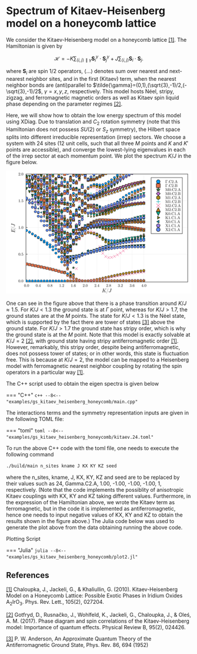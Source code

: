 # Spectrum of Kitaev-Heisenberg model on a honeycomb lattice

We consider the Kitaev-Heisenberg model on a honeycomb lattice [[1]](#1). The Hamiltonian is given by

$$
\mathcal{H} = -K\sum_{\langle i,j\rangle \parallel \tilde{\gamma}} \boldsymbol{S}_i^\gamma \cdot \boldsymbol{S}_j^\gamma+J\sum_{\langle i,j\rangle} \boldsymbol{S}_i \cdot \boldsymbol{S}_j.
$$

where $\boldsymbol{S}_i$ are spin $1/2$ operators, $\langle \dots \rangle$ denotes sum over nearest and next-nearest neighbor sites, and in the first (Kitaev) term, when the nearest neighbor bonds are (anti)parallel to $\tilde{\gamma}=(0,1),(\sqrt{3},-1)/2,(-\sqrt{3},-1)/2$, $\gamma=x,y,z$, respectively. This model hosts Néel, stripy, zigzag, and ferromagnetic magnetic orders as well as Kitaev spin liquid phase depending on the parameter regimes [[2]](#2). 

Here, we will show how to obtain the low energy spectrum of this model using XDiag. Due to translation and $C_2$ rotation symmetry (note that this Hamiltonian does not possess $SU(2)$ or $S_z$ symmetry), the Hilbert space splits into different irreducible representation (irrep) sectors. We choose a system with $24$ sites ($12$ unit cells, such that all three $M$ points and $K$ and $K'$ points are accessible), and converge the lowest-lying eigenvalues in each of the irrep sector at each momentum point. We plot the spectrum $K/J$ in the figure below.

![Image Title](../img/outfile.kitaev.24.seed.1-n.png)

One can see in the figure above that there is a phase transition around $K/J\approx1.5$. For $K/J< 1.3$ the ground state is at $\Gamma$ point, whereas for $K/J> 1.7$, the ground states are at the $M$ points. The state for $K/J< 1.3$ is the Néel state, which is supported by the fact there are tower of states [[3]](#3) above the ground state. For $K/J>1.7$ the ground state has stripy order, which is why the ground state is at the $M$ point. Note that this model is exactly solvable at $K/J=2$ [[2]](#2), with ground state having stripy antiferromagnetic order [[1]](#1). However, remarkably, this stripy order, despite being antiferromagnetic, does not possess tower of states; or in other words, this state is fluctuation free. This is because at $K/J=2$, the model can be mapped to a Heisenberg model with ferromagnetic nearest neighbor coupling by rotating the spin operators in a particular way [[1]](#1).

The C++ script used to obtain the eigen spectra is given below

=== "C++"
	```c++
	--8<-- "examples/gs_kitaev_heisenberg_honeycomb/main.cpp"
	```

The interactions terms and the symmetry representation inputs are given in the following TOML file:

=== "toml"
	```toml
	--8<-- "examples/gs_kitaev_heisenberg_honeycomb/kitaev.24.toml"
	```

To run the above C++ code with the toml file, one needs to execute the following command 

``` bash
./build/main n_sites kname J KX KY KZ seed
```
where the n_sites, kname, J, KX, KY, KZ and seed are to be replaced by their values such as 24, Gamma.C2.A, 1.00, -1.00, -1.00, -1.00, 1, respectively. (Note that the code implements the possiblity of anisotropic Kitaev couplings with KX, KY and KZ taking different values. Furthermore, in the expression of the Hamiltonian above, we wrote the Kitaev term as ferromagnetic, but in the code it is implemented as antiferromagnetic, hence one needs to input negative values of KX, KY and KZ to obtain the results shown in the figure above.) The Julia code below was used to generate the plot above from the data obtaining running the above code.
	
Plotting Script

=== "Julia"
	```julia
	--8<-- "examples/gs_kitaev_heisenberg_honeycomb/plot2.jl"
	```



## References
<a id="1" href="https://journals.aps.org/prl/abstract/10.1103/PhysRevLett.105.027204">[1]</a>
Chaloupka, J., Jackeli, G., & Khaliullin, G. (2010). Kitaev-Heisenberg Model on a Honeycomb Lattice: Possible Exotic Phases in Iridium Oxides $\text{A}_2\text{IrO}_3$. Phys. Rev. Lett., 105(2), 027204.

<a id="2" href="https://journals.aps.org/prb/abstract/10.1103/PhysRevB.95.024426">[2]</a>
Gotfryd, D., Rusnačko, J., Wohlfeld, K., Jackeli, G., Chaloupka, J., & Oleś, A. M. (2017). Phase diagram and spin correlations of the Kitaev-Heisenberg model: Importance of quantum effects. Physical Review B, 95(2), 024426.

<a id="3" href="https://journals.aps.org/pr/abstract/10.1103/PhysRev.86.694">[3]</a>
P. W. Anderson, An Approximate Quantum Theory of the Antiferromagnetic Ground State, Phys. Rev. 86, 694 (1952)
